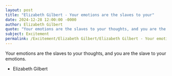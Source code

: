 ```yaml
---
layout: post
title: "Elizabeth Gilbert - Your emotions are the slaves to your"
date: 2024-12-28 12:00:00 -0000
author: Elizabeth Gilbert
quote: "Your emotions are the slaves to your thoughts, and you are the slave to your emotions."
subject: Excitement
permalink: /Excitement/Elizabeth Gilbert/Elizabeth Gilbert - Your emotions are the slaves to your
---
```


Your emotions are the slaves to your thoughts, and you are the slave to your emotions.

- Elizabeth Gilbert
